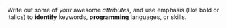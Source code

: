 Write out some of _your_ awesome *attributes*, and use emphasis (like bold or italics) to **identify** keywords, __programming__ languages, or skills. 

